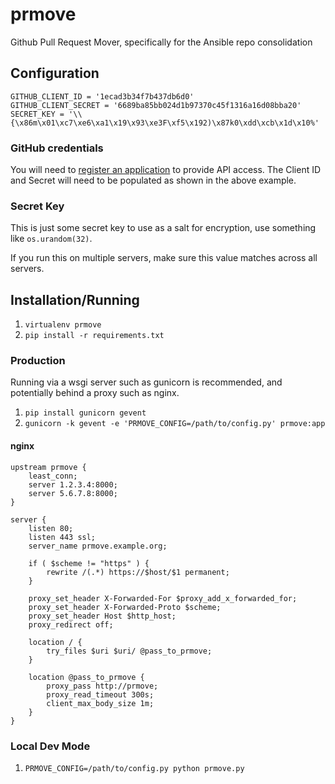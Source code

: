 # prmove

Github Pull Request Mover, specifically for the Ansible repo consolidation

## Configuration

```
GITHUB_CLIENT_ID = '1ecad3b34f7b437db6d0'
GITHUB_CLIENT_SECRET = '6689ba85bb024d1b97370c45f1316a16d08bba20'
SECRET_KEY = '\\{\x86m\x01\xc7\xe6\xa1\x19\x93\xe3F\xf5\x192)\x87k0\xdd\xcb\x1d\x10%'
```

### GitHub credentials

You will need to [register an application](https://github.com/settings/applications/new)
to provide API access.  The Client ID and Secret will need to be populated as
shown in the above example.

### Secret Key

This is just some secret key to use as a salt for encryption, use something like `os.urandom(32)`.

If you run this on multiple servers, make sure this value matches across all servers.

## Installation/Running

1. `virtualenv prmove`
1. `pip install -r requirements.txt`

### Production

Running via a wsgi server such as gunicorn is recommended, and potentially behind a proxy such as nginx.

1. `pip install gunicorn gevent`
1. `gunicorn -k gevent -e 'PRMOVE_CONFIG=/path/to/config.py' prmove:app`

#### nginx

```
upstream prmove {
    least_conn;
    server 1.2.3.4:8000;
    server 5.6.7.8:8000;
}

server {
    listen 80;
    listen 443 ssl;
    server_name prmove.example.org;

    if ( $scheme != "https" ) {
        rewrite /(.*) https://$host/$1 permanent;
    }

    proxy_set_header X-Forwarded-For $proxy_add_x_forwarded_for;
    proxy_set_header X-Forwarded-Proto $scheme;
    proxy_set_header Host $http_host;
    proxy_redirect off;

    location / {
        try_files $uri $uri/ @pass_to_prmove;
    }

    location @pass_to_prmove {
        proxy_pass http://prmove;
        proxy_read_timeout 300s;
        client_max_body_size 1m;
    }
}
```

### Local Dev Mode

1. `PRMOVE_CONFIG=/path/to/config.py python prmove.py`
